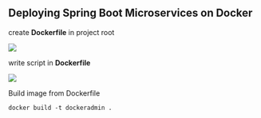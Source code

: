 ## Deploying Spring Boot Microservices on Docker

create **Dockerfile** in project root

![](https://github.com/dipakongit/devops_doc/blob/main/docker/images/1.png)

write script in **Dockerfile**

![](https://github.com/dipakongit/devops_doc/blob/main/docker/images/2.png)

Build image from Dockerfile
```
docker build -t dockeradmin .
```
